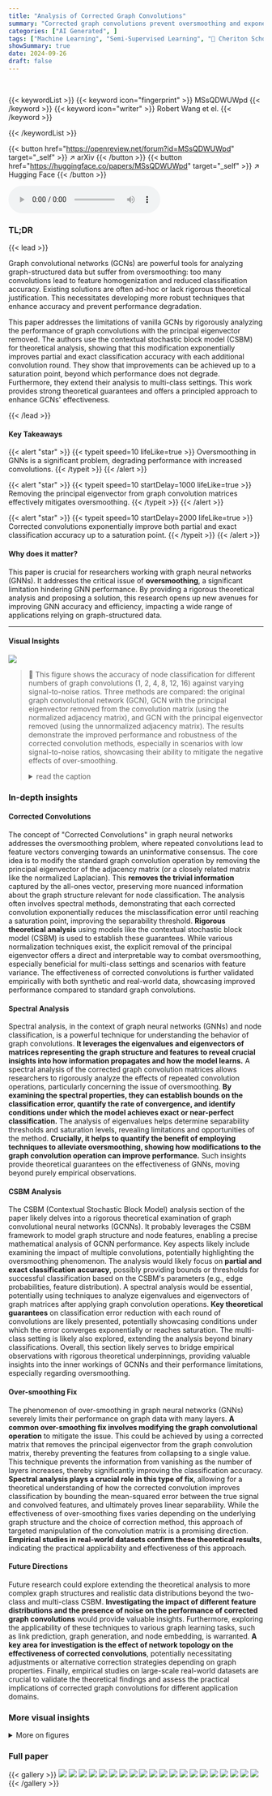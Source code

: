 ```yaml
---
title: "Analysis of Corrected Graph Convolutions"
summary: "Corrected graph convolutions prevent oversmoothing and exponentially improve GNN classification accuracy."
categories: ["AI Generated", ]
tags: ["Machine Learning", "Semi-Supervised Learning", "🏢 Cheriton School of Computer Science, University of Waterloo",]
showSummary: true
date: 2024-09-26
draft: false
---
```


<br>

{{< keywordList >}}
{{< keyword icon="fingerprint" >}} MSsQDWUWpd {{< /keyword >}}
{{< keyword icon="writer" >}} Robert Wang et el. {{< /keyword >}}
 
{{< /keywordList >}}

{{< button href="https://openreview.net/forum?id=MSsQDWUWpd" target="_self" >}}
↗ arXiv
{{< /button >}}
{{< button href="https://huggingface.co/papers/MSsQDWUWpd" target="_self" >}}
↗ Hugging Face
{{< /button >}}



<audio controls>
    <source src="https://ai-paper-reviewer.com/MSsQDWUWpd/podcast.wav" type="audio/wav">
    Your browser does not support the audio element.
</audio>


### TL;DR


{{< lead >}}

Graph convolutional networks (GCNs) are powerful tools for analyzing graph-structured data but suffer from oversmoothing: too many convolutions lead to feature homogenization and reduced classification accuracy.  Existing solutions are often ad-hoc or lack rigorous theoretical justification. This necessitates developing more robust techniques that enhance accuracy and prevent performance degradation.

This paper addresses the limitations of vanilla GCNs by rigorously analyzing the performance of graph convolutions with the principal eigenvector removed.  The authors use the contextual stochastic block model (CSBM) for theoretical analysis, showing that this modification exponentially improves partial and exact classification accuracy with each additional convolution round. They show that improvements can be achieved up to a saturation point, beyond which performance does not degrade.  Furthermore, they extend their analysis to multi-class settings. This work provides strong theoretical guarantees and offers a principled approach to enhance GCNs' effectiveness.

{{< /lead >}}


#### Key Takeaways

{{< alert "star" >}}
{{< typeit speed=10 lifeLike=true >}} Oversmoothing in GNNs is a significant problem, degrading performance with increased convolutions. {{< /typeit >}}
{{< /alert >}}

{{< alert "star" >}}
{{< typeit speed=10 startDelay=1000 lifeLike=true >}} Removing the principal eigenvector from graph convolution matrices effectively mitigates oversmoothing. {{< /typeit >}}
{{< /alert >}}

{{< alert "star" >}}
{{< typeit speed=10 startDelay=2000 lifeLike=true >}} Corrected convolutions exponentially improve both partial and exact classification accuracy up to a saturation point. {{< /typeit >}}
{{< /alert >}}

#### Why does it matter?
This paper is crucial for researchers working with graph neural networks (GNNs).  It addresses the critical issue of **oversmoothing**, a significant limitation hindering GNN performance. By providing a rigorous theoretical analysis and proposing a solution, this research opens up new avenues for improving GNN accuracy and efficiency, impacting a wide range of applications relying on graph-structured data.

------
#### Visual Insights



![](https://ai-paper-reviewer.com/MSsQDWUWpd/figures_8_1.jpg)

> 🔼 This figure shows the accuracy of node classification for different numbers of graph convolutions (1, 2, 4, 8, 12, 16) against varying signal-to-noise ratios.  Three methods are compared: the original graph convolutional network (GCN), GCN with the principal eigenvector removed from the convolution matrix (using the normalized adjacency matrix), and GCN with the principal eigenvector removed (using the unnormalized adjacency matrix). The results demonstrate the improved performance and robustness of the corrected convolution methods, especially in scenarios with low signal-to-noise ratios, showcasing their ability to mitigate the negative effects of over-smoothing.
> <details>
> <summary>read the caption</summary>
> Figure 1: Accuracy plot (average over 50 trials) against the signal-to-noise ratio of the features (ratio of the distance between the means to the standard deviation) for increasing number of convolutions. Here, v = D1/21 and the “GCN with vυ™ removed” refers to convolution with the corrected, normalized adjacency matrix. “GCN with 11T removed” is the corrected, unnormalized matrix.
> </details>







### In-depth insights


#### Corrected Convolutions
The concept of "Corrected Convolutions" in graph neural networks addresses the oversmoothing problem, where repeated convolutions lead to feature vectors converging towards an uninformative consensus.  The core idea is to modify the standard graph convolution operation by removing the principal eigenvector of the adjacency matrix (or a closely related matrix like the normalized Laplacian). This **removes the trivial information** captured by the all-ones vector, preserving more nuanced information about the graph structure relevant for node classification.  The analysis often involves spectral methods, demonstrating that each corrected convolution exponentially reduces the misclassification error until reaching a saturation point, improving the separability threshold.  **Rigorous theoretical analysis** using models like the contextual stochastic block model (CSBM) is used to establish these guarantees.  While various normalization techniques exist, the explicit removal of the principal eigenvector offers a direct and interpretable way to combat oversmoothing, especially beneficial for multi-class settings and scenarios with feature variance.  The effectiveness of corrected convolutions is further validated empirically with both synthetic and real-world data, showcasing improved performance compared to standard graph convolutions.

#### Spectral Analysis
Spectral analysis, in the context of graph neural networks (GNNs) and node classification, is a powerful technique for understanding the behavior of graph convolutions.  **It leverages the eigenvalues and eigenvectors of matrices representing the graph structure and features to reveal crucial insights into how information propagates and how the model learns.**  A spectral analysis of the corrected graph convolution matrices allows researchers to rigorously analyze the effects of repeated convolution operations, particularly concerning the issue of oversmoothing.  **By examining the spectral properties, they can establish bounds on the classification error, quantify the rate of convergence, and identify conditions under which the model achieves exact or near-perfect classification.**  The analysis of eigenvalues helps determine separability thresholds and saturation levels, revealing limitations and opportunities of the method. **Crucially, it helps to quantify the benefit of employing techniques to alleviate oversmoothing, showing how modifications to the graph convolution operation can improve performance.** Such insights provide theoretical guarantees on the effectiveness of GNNs, moving beyond purely empirical observations.

#### CSBM Analysis
The CSBM (Contextual Stochastic Block Model) analysis section of the paper likely delves into a rigorous theoretical examination of graph convolutional neural networks (GCNNs).  It probably leverages the CSBM framework to model graph structure and node features, enabling a precise mathematical analysis of GCNN performance. Key aspects likely include examining the impact of multiple convolutions, potentially highlighting the oversmoothing phenomenon.  The analysis would likely focus on **partial and exact classification accuracy**, possibly providing bounds or thresholds for successful classification based on the CSBM's parameters (e.g., edge probabilities, feature distribution).  A spectral analysis would be essential, potentially using techniques to analyze eigenvalues and eigenvectors of graph matrices after applying graph convolution operations.  **Key theoretical guarantees** on classification error reduction with each round of convolutions are likely presented, potentially showcasing conditions under which the error converges exponentially or reaches saturation. The multi-class setting is likely also explored, extending the analysis beyond binary classifications. Overall, this section likely serves to bridge empirical observations with rigorous theoretical underpinnings, providing valuable insights into the inner workings of GCNNs and their performance limitations, especially regarding oversmoothing.

#### Over-smoothing Fix
The phenomenon of over-smoothing in graph neural networks (GNNs) severely limits their performance on graph data with many layers.  **A common over-smoothing fix involves modifying the graph convolutional operation** to mitigate the issue.  This could be achieved by using a corrected matrix that removes the principal eigenvector from the graph convolution matrix, thereby preventing the features from collapsing to a single value. This technique prevents the information from vanishing as the number of layers increases, thereby significantly improving the classification accuracy.  **Spectral analysis plays a crucial role in this type of fix**, allowing for a theoretical understanding of how the corrected convolution improves classification by bounding the mean-squared error between the true signal and convolved features, and ultimately proves linear separability.  While the effectiveness of over-smoothing fixes varies depending on the underlying graph structure and the choice of correction method, this approach of targeted manipulation of the convolution matrix is a promising direction. **Empirical studies in real-world datasets confirm these theoretical results**, indicating the practical applicability and effectiveness of this approach.

#### Future Directions
Future research could explore extending the theoretical analysis to more complex graph structures and realistic data distributions beyond the two-class and multi-class CSBM.  **Investigating the impact of different feature distributions and the presence of noise on the performance of corrected graph convolutions** would provide valuable insights.  Furthermore, exploring the applicability of these techniques to various graph learning tasks, such as link prediction, graph generation, and node embedding, is warranted.  **A key area for investigation is the effect of network topology on the effectiveness of corrected convolutions**, potentially necessitating adjustments or alternative correction strategies depending on graph properties. Finally, empirical studies on large-scale real-world datasets are crucial to validate the theoretical findings and assess the practical implications of corrected graph convolutions for different application domains.


### More visual insights

<details>
<summary>More on figures
</summary>


![](https://ai-paper-reviewer.com/MSsQDWUWpd/figures_9_1.jpg)

> 🔼 The figure shows the accuracy of different graph convolutional networks (GCNs) against the signal-to-noise ratio of node features for various numbers of convolutions. Three types of GCNs are compared: the original GCN, a GCN with the principal eigenvector removed (GCN with vvT removed), and a GCN with the all-ones vector removed (GCN with 11T removed). The results demonstrate that removing the principal or all-ones eigenvector improves the performance of GCNs, especially in low signal-to-noise settings.
> <details>
> <summary>read the caption</summary>
> Figure 1: Accuracy plot (average over 50 trials) against the signal-to-noise ratio of the features (ratio of the distance between the means to the standard deviation) for increasing number of convolutions. Here, v = D1/21 and the “GCN with vυ™ removed” refers to convolution with the corrected, normalized adjacency matrix. “GCN with 11T removed” is the corrected, unnormalized matrix.
> </details>



![](https://ai-paper-reviewer.com/MSsQDWUWpd/figures_9_2.jpg)

> 🔼 This figure compares the performance of the original GCN and corrected graph convolution on three real-world citation network datasets: Cora, Citeseer, and PubMed.  The x-axis represents the number of layers in the graph convolutional network, and the y-axis represents the accuracy of node classification.  The figure shows that the accuracy of the standard GCN decreases significantly as the number of layers increases (oversmoothing). In contrast, the accuracy of the corrected graph convolution remains relatively stable or even improves slightly. This demonstrates the effectiveness of the proposed method in mitigating the oversmoothing problem in real-world graph data.
> <details>
> <summary>read the caption</summary>
> Figure 3: Accuracy plots (average over 50 trials) against the number of layers for real datasets.
> </details>



![](https://ai-paper-reviewer.com/MSsQDWUWpd/figures_27_1.jpg)

> 🔼 The figure shows accuracy plots for different numbers of graph convolutions, comparing the original GCN model against two corrected versions. The x-axis represents the signal-to-noise ratio, and the y-axis shows the accuracy. The plots demonstrate that the corrected graph convolution methods maintain accuracy even with noisy data, unlike the original GCN which shows a performance drop with more convolutions.
> <details>
> <summary>read the caption</summary>
> Figure 1: Accuracy plot (average over 50 trials) against the signal-to-noise ratio of the features (ratio of the distance between the means to the standard deviation) for increasing number of convolutions. Here, v = D1/21 and the “GCN with vυ™ removed” refers to convolution with the corrected, normalized adjacency matrix. “GCN with 11T removed” is the corrected, unnormalized matrix.
> </details>



![](https://ai-paper-reviewer.com/MSsQDWUWpd/figures_30_1.jpg)

> 🔼 The figure shows the accuracy of node classification for different numbers of graph convolutions with and without the principal eigenvector removed from the adjacency matrix.  The x-axis represents the signal-to-noise ratio (SNR) of node features, and the y-axis shows the accuracy of a linear classifier trained on the graph convolution output. Three variations are compared: a standard Graph Convolutional Network (GCN), a GCN with the top eigenvector (vvT) removed, and a GCN with the all-ones vector (11T) removed.  The plots demonstrate how removing the top eigenvector improves accuracy, particularly at lower SNRs and for higher numbers of graph convolutions. The plots visualize the effectiveness of corrected graph convolutions in mitigating oversmoothing.
> <details>
> <summary>read the caption</summary>
> Figure 1: Accuracy plot (average over 50 trials) against the signal-to-noise ratio of the features (ratio of the distance between the means to the standard deviation) for increasing number of convolutions. Here, v = D1/21 and the “GCN with vυ™ removed” refers to convolution with the corrected, normalized adjacency matrix. “GCN with 11T removed” is the corrected, unnormalized matrix.
> </details>



![](https://ai-paper-reviewer.com/MSsQDWUWpd/figures_30_2.jpg)

> 🔼 The figure compares the performance of three graph convolutional network models (GCN, GCN with the principal eigenvector removed, and GCN with the all-ones vector removed) on three real-world citation networks (Cora, CiteSeer, and Pubmed).  The x-axis represents the number of layers in the GCN, and the y-axis represents the classification accuracy.  The plot shows that the accuracy of the standard GCN decreases as the number of layers increases, exhibiting oversmoothing. In contrast, the accuracy of the corrected GCNs remains stable or even slightly improves as the number of layers increases, demonstrating the effectiveness of removing the principal eigenvector in mitigating oversmoothing.
> <details>
> <summary>read the caption</summary>
> Figure 3: Accuracy plots (average over 50 trials) against the number of layers for real datasets.
> </details>



</details>






### Full paper

{{< gallery >}}
<img src="https://ai-paper-reviewer.com/MSsQDWUWpd/1.png" class="grid-w50 md:grid-w33 xl:grid-w25" />
<img src="https://ai-paper-reviewer.com/MSsQDWUWpd/2.png" class="grid-w50 md:grid-w33 xl:grid-w25" />
<img src="https://ai-paper-reviewer.com/MSsQDWUWpd/3.png" class="grid-w50 md:grid-w33 xl:grid-w25" />
<img src="https://ai-paper-reviewer.com/MSsQDWUWpd/4.png" class="grid-w50 md:grid-w33 xl:grid-w25" />
<img src="https://ai-paper-reviewer.com/MSsQDWUWpd/5.png" class="grid-w50 md:grid-w33 xl:grid-w25" />
<img src="https://ai-paper-reviewer.com/MSsQDWUWpd/6.png" class="grid-w50 md:grid-w33 xl:grid-w25" />
<img src="https://ai-paper-reviewer.com/MSsQDWUWpd/7.png" class="grid-w50 md:grid-w33 xl:grid-w25" />
<img src="https://ai-paper-reviewer.com/MSsQDWUWpd/8.png" class="grid-w50 md:grid-w33 xl:grid-w25" />
<img src="https://ai-paper-reviewer.com/MSsQDWUWpd/9.png" class="grid-w50 md:grid-w33 xl:grid-w25" />
<img src="https://ai-paper-reviewer.com/MSsQDWUWpd/10.png" class="grid-w50 md:grid-w33 xl:grid-w25" />
<img src="https://ai-paper-reviewer.com/MSsQDWUWpd/11.png" class="grid-w50 md:grid-w33 xl:grid-w25" />
<img src="https://ai-paper-reviewer.com/MSsQDWUWpd/12.png" class="grid-w50 md:grid-w33 xl:grid-w25" />
<img src="https://ai-paper-reviewer.com/MSsQDWUWpd/13.png" class="grid-w50 md:grid-w33 xl:grid-w25" />
<img src="https://ai-paper-reviewer.com/MSsQDWUWpd/14.png" class="grid-w50 md:grid-w33 xl:grid-w25" />
<img src="https://ai-paper-reviewer.com/MSsQDWUWpd/15.png" class="grid-w50 md:grid-w33 xl:grid-w25" />
<img src="https://ai-paper-reviewer.com/MSsQDWUWpd/16.png" class="grid-w50 md:grid-w33 xl:grid-w25" />
<img src="https://ai-paper-reviewer.com/MSsQDWUWpd/17.png" class="grid-w50 md:grid-w33 xl:grid-w25" />
<img src="https://ai-paper-reviewer.com/MSsQDWUWpd/18.png" class="grid-w50 md:grid-w33 xl:grid-w25" />
<img src="https://ai-paper-reviewer.com/MSsQDWUWpd/19.png" class="grid-w50 md:grid-w33 xl:grid-w25" />
<img src="https://ai-paper-reviewer.com/MSsQDWUWpd/20.png" class="grid-w50 md:grid-w33 xl:grid-w25" />
{{< /gallery >}}